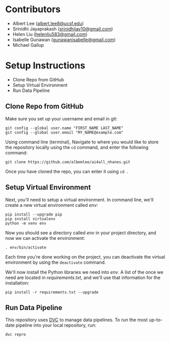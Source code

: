 # Contributors

- Albert Lee (albert.lee8@ucsf.edu)
- Srinidhi Jayaprakash (srinidhijay10@gmail.com)
- Helen Liu (helenliu583@gmail.com)
- Isabelle Gunawan (gunawanisabelle@gmail.com)
- Michael Gallup

# Setup Instructions
- Clone Repo from GitHub
- Setup Virtual Environment
- Run Data Pipeline


## Clone Repo from GitHub
Make sure you set up your username and email in git:
```
git config --global user.name "FIRST_NAME LAST_NAME"
git config --global user.email "MY_NAME@example.com"
```

Using command line (terminal), Navigate to where you would like to store the repository locally using the `cd` command, and enter the following command:
```
git clone https://github.com/albemlee/ai4all_nhanes.git
```

Once you have cloned the repo, you can enter it using `cd `.


## Setup Virtual Environment
Next, you'll need to setup a virtual environment. In command line, we'll create a new virtual environment called *env*:
```
pip install --upgrade pip
pip install virtualenv
python -m venv env
```

Now you should see a directory called *env* in your project directory, and now we can activate the environment:
```
. env/bin/activate
```

Each time you're done working on the project, you can deactivate the virtual environment by using the `deactivate` command.

We'll now install the Python libraries we need into *env*. A list of the once we need are located in *requirements.txt*, and we'll use that information for the installation:
```
pip install -r requirements.txt --upgrade
```


## Run Data Pipeline
This repository uses [DVC](https://dvc.org/) to manage data pipelines. To run the most up-to-date pipeline into your local repository, run:
```
dvc repro
```
